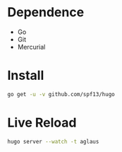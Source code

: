 # Dependence
- Go
- Git
- Mercurial

# Install

```bash
go get -u -v github.com/spf13/hugo
```

# Live Reload

```bash
hugo server --watch -t aglaus
```

